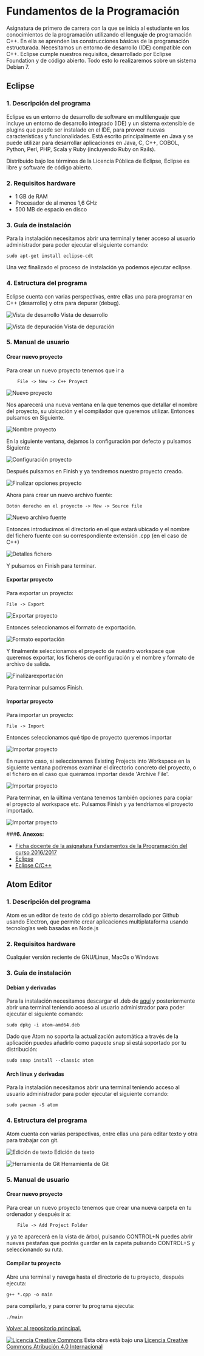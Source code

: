 <!--Creado y editado por Roberto Barrasus -->
<!--
Esta obra está bajo una licencia Licencia Creative Commons Atribución 4.0 Internacional. 
Licencia: http://creativecommons.org/licenses/by/4.0/
-->

# **Fundamentos de la Programación**

Asignatura de primero de carrera con la que se inicia al estudiante en los conocimientos de la programación utilizando el lenguaje de programación C++. En ella se aprenden las construcciones básicas de la programación estructurada.
Necesitamos un entorno de desarrollo (IDE) compatible con C++. Eclipse cumple nuestros requisitos, desarrollado por Eclipse Foundation y de código abierto.
Todo esto lo realizaremos sobre un sistema Debian 7.

## **Eclipse**
### **1. Descripción del programa**

Eclipse es un entorno de desarrollo de software en multilenguaje que incluye un entorno de desarrollo integrado (IDE) y un sistema extensible de plugins que puede ser instalado en el IDE, para proveer nuevas características y funcionalidades. Está escrito principalmente en Java y se puede utilizar para desarrollar aplicaciones en Java, C, C++, COBOL, Python, Perl, PHP, Scala y Ruby (incluyendo Ruby on Rails). 

Distribuido bajo los términos de la Licencia Pública de Eclipse, Eclipse es libre y software de código abierto.


### **2. Requisitos hardware**
- 1 GB de RAM
- Procesador de al menos 1,6 GHz
- 500 MB de espacio en disco


### **3. Guía de instalación**
Para la instalación necesitamos abrir una terminal y tener acceso al usuario administrador para poder ejecutar el siguiente comando:
	
	sudo apt-get install eclipse-cdt
Una vez finalizado el proceso de instalación ya podemos ejecutar eclipse.


### **4. Estructura del programa**
Eclipse cuenta con varias perspectivas, entre ellas una para programar en C++ (desarrollo) y otra para depurar (debug).

![Vista de desarrollo](https://github.com/LibreLabUCM/LiberarFdI/blob/master/Fundamentos%20de%20la%20Programacion/images/01.png?raw=true)
Vista de desarrollo

![Vista de depuración](https://github.com/LibreLabUCM/LiberarFdI/blob/master/Fundamentos%20de%20la%20Programacion/images/02.png?raw=true)
Vista de depuración


### **5. Manual de usuario**
#### **Crear nuevo proyecto**
Para crear un nuevo proyecto tenemos que ir a
 
		File -> New -> C++ Proyect
![Nuevo proyecto](https://github.com/LibreLabUCM/LiberarFdI/blob/master/Fundamentos%20de%20la%20Programacion/images/03.png?raw=true)

Nos aparecerá una nueva ventana en la que tenemos que detallar el nombre del proyecto, su ubicación y el compilador que queremos utilizar.
Entonces pulsamos en Siguiente.

![Nombre proyecto](https://github.com/LibreLabUCM/LiberarFdI/blob/master/Fundamentos%20de%20la%20Programacion/images/04.png?raw=true)


En la siguiente ventana, dejamos la configuración por defecto y pulsamos Siguiente

![Configuración proyecto](https://github.com/LibreLabUCM/LiberarFdI/blob/master/Fundamentos%20de%20la%20Programacion/images/05.png?raw=true)

Después pulsamos en Finish y ya tendremos nuestro proyecto creado.

![Finalizar opciones proyecto](https://github.com/LibreLabUCM/LiberarFdI/blob/master/Fundamentos%20de%20la%20Programacion/images/06.png?raw=true)

Ahora para crear un nuevo archivo fuente:

	Botón derecho en el proyecto -> New -> Source file

![Nuevo archivo fuente](https://github.com/LibreLabUCM/LiberarFdI/blob/master/Fundamentos%20de%20la%20Programacion/images/07.png?raw=true)

Entonces introducimos el directorio en el que estará ubicado y el nombre del fichero fuente con su correspondiente extensión .cpp (en el caso de C++)

![Detalles fichero](https://github.com/LibreLabUCM/LiberarFdI/blob/master/Fundamentos%20de%20la%20Programacion/images/08.png?raw=true)

Y pulsamos en Finish para terminar.


#### **Exportar proyecto**

Para exportar un proyecto:
	
	File -> Export

![Exportar proyecto](https://github.com/LibreLabUCM/LiberarFdI/blob/master/Fundamentos%20de%20la%20Programacion/images/09.png?raw=true)

Entonces seleccionamos el formato de exportación.

![Formato exportación](https://github.com/LibreLabUCM/LiberarFdI/blob/master/Fundamentos%20de%20la%20Programacion/images/10.png?raw=true)

Y finalmente seleccionamos el proyecto de nuestro workspace que queremos exportar, los ficheros de configuración y el nombre y formato de archivo de salida.

![Finalizarexportación](https://github.com/LibreLabUCM/LiberarFdI/blob/master/Fundamentos%20de%20la%20Programacion/images/11.png?raw=true)

Para terminar pulsamos Finish.


#### **Importar proyecto**

Para importar un proyecto:
	
	File -> Import

Entonces seleccionamos qué tipo de proyecto queremos importar

![Importar proyecto](https://github.com/LibreLabUCM/LiberarFdI/blob/master/Fundamentos%20de%20la%20Programacion/images/12.png?raw=true)

En nuestro caso, si seleccionamos Existing Projects into Workspace en la siguiente ventana podremos examinar el directorio concreto del proyecto, o el fichero en el caso que queramos importar desde 'Archive File'.

![Importar proyecto](https://github.com/LibreLabUCM/LiberarFdI/blob/master/Fundamentos%20de%20la%20Programacion/images/13.png?raw=true)

Para terminar, en la última ventana tenemos también opciones para copiar el proyecto al workspace etc. Pulsamos Finish y ya tendríamos el proyecto importado.

![Importar proyecto](https://github.com/LibreLabUCM/LiberarFdI/blob/master/Fundamentos%20de%20la%20Programacion/images/14.png?raw=true)

###**6. Anexos:**
- [Ficha docente de la asignatura Fundamentos de la Programación del curso 2016/2017](http://www.fdi.ucm.es/Pub/ImpresoFichaDocente.aspx?Id=913)
- [Eclipse](https://eclipse.org/)
 - [Eclipse C/C++](http://www.eclipse.org/downloads/packages/eclipse-ide-cc-developers/neon2)
 
 
 ## Atom Editor 
### 1. Descripción del programa

Atom es un editor de texto de código abierto desarrollado por Github usando Electron, que permite crear aplicaciones multiplataforma usando tecnologías web basadas en Node.js
### 2. Requisitos hardware
Cualquier versión reciente de GNU/Linux, MacOs o Windows
### 3. Guía de instalación
#### Debian y derivadas
Para la instalación necesitamos descargar el .deb de [aquí](https://atom.io) y posteriormente abrir una terminal teniendo acceso al usuario administrador para poder ejecutar el siguiente comando:

	sudo dpkg -i atom-amd64.deb
	
Dado que Atom no soporta la actualización automática a través de la aplicación puedes añadirlo como paquete snap si está soportado por tu distribución:	

	sudo snap install --classic atom
	
#### Arch linux y derivadas
Para la instalación necesitamos abrir una terminal teniendo acceso al usuario administrador para poder ejecutar el siguiente comando:

	sudo pacman -S atom

	
### 4. Estructura del programa
Atom cuenta con varias perspectivas, entre ellas una para editar texto y otra para trabajar con git.


![Edición de texto](/Fundamentos%20de%20la%20Programacion/images/15.png?raw=true)
Edición de texto

![Herramienta de Git](/Fundamentos%20de%20la%20Programacion/images/16.png?raw=true)
Herramienta de Git

### 5. Manual de usuario
#### **Crear nuevo proyecto**
Para crear un nuevo proyecto tenemos que crear una nueva carpeta en tu ordenador y después ir a:
 
		File -> Add Project Folder
y ya te aparecerá en la vista de árbol, pulsando CONTROL+N puedes abrir nuevas pestañas que podrás guardar en la capeta pulsando CONTROL+S y seleccionando su ruta.
#### **Compilar tu proyecto**
Abre una terminal y navega hasta el directorio de tu proyecto, después ejecuta:

	g++ *.cpp -o main
para compilarlo, y para correr tu programa ejecuta:
	
	./main






 [Volver al repositorio principal.](https://github.com/LibreLabUCM/LiberarFdI/)
 
 [![Licencia Creative Commons](https://i.creativecommons.org/l/by/4.0/88x31.png)](http://creativecommons.org/licenses/by/4.0/)
 Esta obra está bajo una  [Licencia Creative Commons Atribución 4.0 Internacional](http://creativecommons.org/licenses/by/4.0/) 
